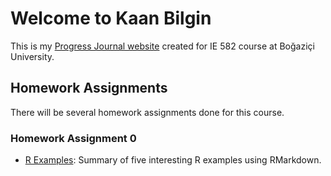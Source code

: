 # Welcome to Kaan Bilgin

This is my [Progress Journal website](https://bu-ie-582.github.io/fall20-kaanblgn/) created for IE 582 course at Boğaziçi University.

## Homework Assignments

There will be several homework assignments done for this course.

### Homework Assignment 0
- [R Examples](files/homework_0.html): Summary of five interesting R examples using RMarkdown.
